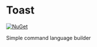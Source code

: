# Toast
[![NuGet](https://img.shields.io/badge/nuget-1.1.11-blue)](https://www.nuget.org/packages/choshinyoung.Toast/)

Simple command language builder

